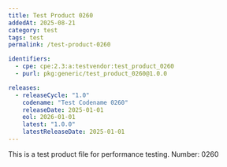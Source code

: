 ```yaml
---
title: Test Product 0260
addedAt: 2025-08-21
category: test
tags: test
permalink: /test-product-0260

identifiers:
  - cpe: cpe:2.3:a:testvendor:test_product_0260
  - purl: pkg:generic/test_product_0260@1.0.0

releases:
  - releaseCycle: "1.0"
    codename: "Test Codename 0260"
    releaseDate: 2025-01-01
    eol: 2026-01-01
    latest: "1.0.0"
    latestReleaseDate: 2025-01-01
---
```


This is a test product file for performance testing. Number: 0260
